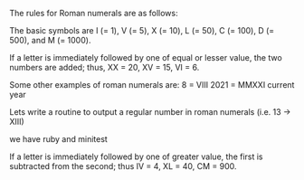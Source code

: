 The rules for Roman numerals are as follows:

The basic symbols are I (= 1), V (= 5), X (= 10), L (= 50), C (= 100), D (= 500), and M (= 1000).

If a letter is immediately followed by one of equal or lesser value, 
  the two numbers are added; thus, XX = 20, XV = 15, VI = 6.

Some other examples of roman numerals are:
8 = VIII
2021 = MMXXI current year

Lets write a routine to output a regular number in roman numerals (i.e. 13 -> XIII)

we have ruby and minitest 
































If a letter is immediately followed by one of greater value, 
  the first is subtracted from the second; thus IV = 4, XL = 40, CM = 900.

